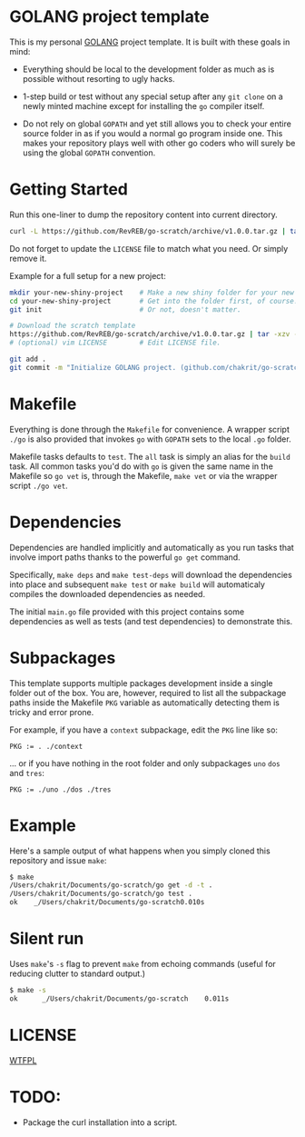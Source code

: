 # GOLANG project template

This is my personal [GOLANG](http://golang.org/) project template.
It is built with these goals in mind:

* Everything should be local to the development folder as much as is possible without
  resorting to ugly hacks.

* 1-step build or test without any special setup after any `git clone` on a newly minted
  machine except for installing the `go` compiler itself.

* Do not rely on global `GOPATH` and yet still allows you to check your entire source
  folder in as if you would a normal go program inside one. This makes your repository
  plays well with other go coders who will surely be using the global `GOPATH` convention.

# Getting Started

Run this one-liner to dump the repository content into current directory.

```sh
curl -L https://github.com/RevREB/go-scratch/archive/v1.0.0.tar.gz | tar -xzv --strip 1
```

Do not forget to update the `LICENSE` file to match what you need. Or simply remove it.

Example for a full setup for a new project:

```sh
mkdir your-new-shiny-project    # Make a new shiny folder for your new project.
cd your-new-shiny-project       # Get into the folder first, of course.
git init                        # Or not, doesn't matter.

# Download the scratch template
https://github.com/RevREB/go-scratch/archive/v1.0.0.tar.gz | tar -xzv --strip 1
# (optional) vim LICENSE        # Edit LICENSE file.

git add .
git commit -m "Initialize GOLANG project. (github.com/chakrit/go-scratch)"
```

# Makefile

Everything is done through the `Makefile` for convenience. A wrapper script `./go` is also
provided that invokes `go` with `GOPATH` sets to the local `.go` folder.

Makefile tasks defaults to `test`. The `all` task is simply an alias for the `build`
task. All common tasks you'd do with `go` is given the same name in the Makefile so
`go vet` is, through the Makefile, `make vet` or via the wrapper script `./go vet`.

# Dependencies

Dependencies are handled implicitly and automatically as you run tasks that involve import
paths thanks to the powerful `go get` command.

Specifically, `make deps` and `make test-deps` will download the dependencies into place
and subsequent `make test` or `make build` will automaticaly compiles the downloaded
dependencies as needed.

The initial `main.go` file provided with this project contains some dependencies as well
as tests (and test dependencies) to demonstrate this.

# Subpackages

This template supports multiple packages development inside a single folder out of the
box. You are, however, required to list all the subpackage paths inside the Makefile `PKG`
variable as automatically detecting them is tricky and error prone.

For example, if you have a `context` subpackage, edit the `PKG` line like so:

```make
PKG := . ./context
```

... or if you have nothing in the root folder and only subpackages `uno` `dos` and `tres`:

```make
PKG := ./uno ./dos ./tres
```

# Example

Here's a sample output of what happens when you simply cloned this repository and issue
`make`:

```sh
$ make
/Users/chakrit/Documents/go-scratch/go get -d -t .
/Users/chakrit/Documents/go-scratch/go test .
ok    _/Users/chakrit/Documents/go-scratch0.010s
```

# Silent run

Uses `make`'s `-s` flag to prevent `make` from echoing commands (useful for reducing
clutter to standard output.)

```sh
$ make -s
ok      _/Users/chakrit/Documents/go-scratch    0.011s
```

# LICENSE

[WTFPL](http://www.wtfpl.net/)

# TODO:

* Package the curl installation into a script.

